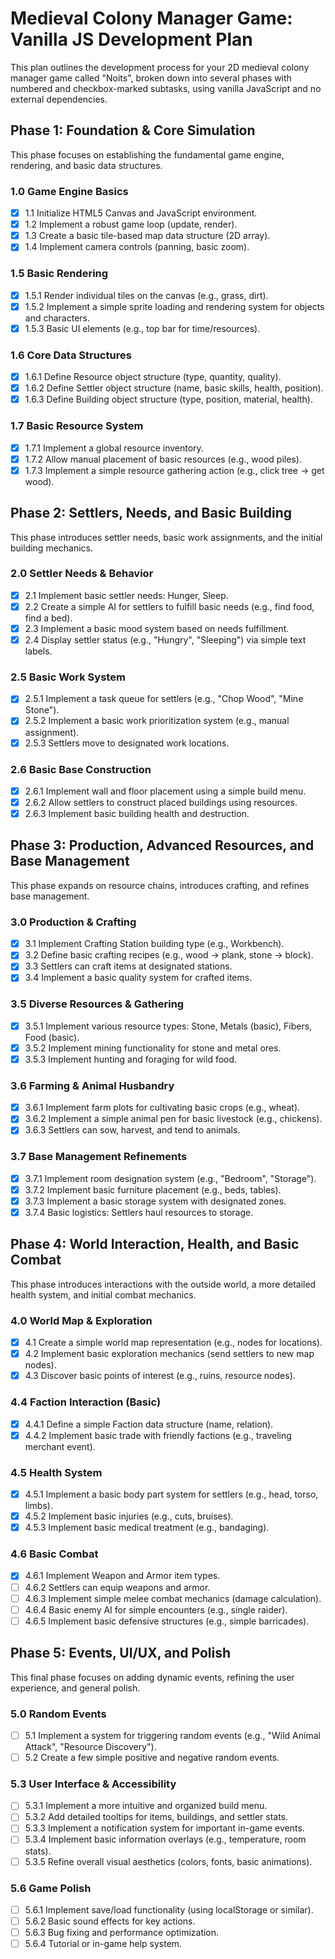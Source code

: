 # **Medieval Colony Manager Game: Vanilla JS Development Plan**

This plan outlines the development process for your 2D medieval colony manager game called "Noits", broken down into several phases with numbered and checkbox-marked subtasks, using vanilla JavaScript and no external dependencies.

## **Phase 1: Foundation & Core Simulation**

This phase focuses on establishing the fundamental game engine, rendering, and basic data structures.

### **1.0 Game Engine Basics**

* [x] 1.1 Initialize HTML5 Canvas and JavaScript environment.  
* [x] 1.2 Implement a robust game loop (update, render).  
* [x] 1.3 Create a basic tile-based map data structure (2D array).  
* [x] 1.4 Implement camera controls (panning, basic zoom).

### **1.5 Basic Rendering**

* [x] 1.5.1 Render individual tiles on the canvas (e.g., grass, dirt).  
* [x] 1.5.2 Implement a simple sprite loading and rendering system for objects and characters.  
* [x] 1.5.3 Basic UI elements (e.g., top bar for time/resources).

### **1.6 Core Data Structures**

* [x] 1.6.1 Define Resource object structure (type, quantity, quality).  
* [x] 1.6.2 Define Settler object structure (name, basic skills, health, position).  
* [x] 1.6.3 Define Building object structure (type, position, material, health).

### **1.7 Basic Resource System**

* [x] 1.7.1 Implement a global resource inventory.  
* [x] 1.7.2 Allow manual placement of basic resources (e.g., wood piles).  
* [x] 1.7.3 Implement a simple resource gathering action (e.g., click tree \-\> get wood).

## **Phase 2: Settlers, Needs, and Basic Building**

This phase introduces settler needs, basic work assignments, and the initial building mechanics.

### **2.0 Settler Needs & Behavior**

* [x] 2.1 Implement basic settler needs: Hunger, Sleep.  
* [x] 2.2 Create a simple AI for settlers to fulfill basic needs (e.g., find food, find a bed).  
* [x] 2.3 Implement a basic mood system based on needs fulfillment.  
* [x] 2.4 Display settler status (e.g., "Hungry", "Sleeping") via simple text labels.

### **2.5 Basic Work System**

* [x] 2.5.1 Implement a task queue for settlers (e.g., "Chop Wood", "Mine Stone").  
* [x] 2.5.2 Implement a basic work prioritization system (e.g., manual assignment).  
* [x] 2.5.3 Settlers move to designated work locations.

### **2.6 Basic Base Construction**

* [x] 2.6.1 Implement wall and floor placement using a simple build menu.  
* [x] 2.6.2 Allow settlers to construct placed buildings using resources.  
* [x] 2.6.3 Implement basic building health and destruction.

## **Phase 3: Production, Advanced Resources, and Base Management**

This phase expands on resource chains, introduces crafting, and refines base management.

### **3.0 Production & Crafting**

* [x] 3.1 Implement Crafting Station building type (e.g., Workbench).  
* [x] 3.2 Define basic crafting recipes (e.g., wood \-\> plank, stone \-\> block).  
* [x] 3.3 Settlers can craft items at designated stations.  
* [x] 3.4 Implement a basic quality system for crafted items.

### **3.5 Diverse Resources & Gathering**

* [x] 3.5.1 Implement various resource types: Stone, Metals (basic), Fibers, Food (basic).  
* [x] 3.5.2 Implement mining functionality for stone and metal ores.  
* [x] 3.5.3 Implement hunting and foraging for wild food.

### **3.6 Farming & Animal Husbandry**

* [x] 3.6.1 Implement farm plots for cultivating basic crops (e.g., wheat).  
* [x] 3.6.2 Implement a simple animal pen for basic livestock (e.g., chickens).  
* [x] 3.6.3 Settlers can sow, harvest, and tend to animals.

### **3.7 Base Management Refinements**

* [x] 3.7.1 Implement room designation system (e.g., "Bedroom", "Storage").  
* [x] 3.7.2 Implement basic furniture placement (e.g., beds, tables).  
* [x] 3.7.3 Implement a basic storage system with designated zones.  
* [x] 3.7.4 Basic logistics: Settlers haul resources to storage.

## **Phase 4: World Interaction, Health, and Basic Combat**

This phase introduces interactions with the outside world, a more detailed health system, and initial combat mechanics.

### **4.0 World Map & Exploration**

* [x] 4.1 Create a simple world map representation (e.g., nodes for locations).  
* [x] 4.2 Implement basic exploration mechanics (send settlers to new map nodes).  
* [x] 4.3 Discover basic points of interest (e.g., ruins, resource nodes).

### **4.4 Faction Interaction (Basic)**

* [x] 4.4.1 Define a simple Faction data structure (name, relation).  
* [x] 4.4.2 Implement basic trade with friendly factions (e.g., traveling merchant event).

### **4.5 Health System**

* [x] 4.5.1 Implement a basic body part system for settlers (e.g., head, torso, limbs).  
* [x] 4.5.2 Implement basic injuries (e.g., cuts, bruises).  
* [x] 4.5.3 Implement basic medical treatment (e.g., bandaging).

### **4.6 Basic Combat**

* [x] 4.6.1 Implement Weapon and Armor item types.  
* [ ] 4.6.2 Settlers can equip weapons and armor.  
* [ ] 4.6.3 Implement simple melee combat mechanics (damage calculation).  
* [ ] 4.6.4 Basic enemy AI for simple encounters (e.g., single raider).  
* [ ] 4.6.5 Implement basic defensive structures (e.g., simple barricades).

## **Phase 5: Events, UI/UX, and Polish**

This final phase focuses on adding dynamic events, refining the user experience, and general polish.

### **5.0 Random Events**

* [ ] 5.1 Implement a system for triggering random events (e.g., "Wild Animal Attack", "Resource Discovery").  
* [ ] 5.2 Create a few simple positive and negative random events.

### **5.3 User Interface & Accessibility**

* [ ] 5.3.1 Implement a more intuitive and organized build menu.  
* [ ] 5.3.2 Add detailed tooltips for items, buildings, and settler stats.  
* [ ] 5.3.3 Implement a notification system for important in-game events.  
* [ ] 5.3.4 Implement basic information overlays (e.g., temperature, room stats).  
* [ ] 5.3.5 Refine overall visual aesthetics (colors, fonts, basic animations).

### **5.6 Game Polish**

* [ ] 5.6.1 Implement save/load functionality (using localStorage or similar).  
* [ ] 5.6.2 Basic sound effects for key actions.  
* [ ] 5.6.3 Bug fixing and performance optimization.
* [ ] 5.6.4 Tutorial or in-game help system.